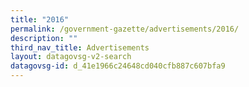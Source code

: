 ```yaml
---
title: "2016"
permalink: /government-gazette/advertisements/2016/
description: ""
third_nav_title: Advertisements
layout: datagovsg-v2-search
datagovsg-id: d_41e1966c24648cd040cfb887c607bfa9
---
```

